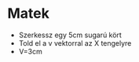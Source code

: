# Matek
<ul>
<li>Szerkessz egy 5cm sugarú kört</li>
<li>Told el a v vektorral az X tengelyre</li>
<li>V=3cm</li>
</ul>